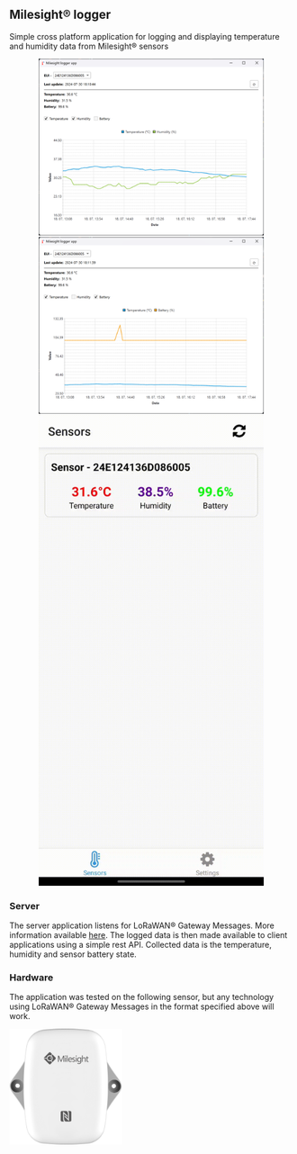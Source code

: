 ## Milesight® logger

Simple cross platform application for logging and displaying temperature and humidity data from Milesight® sensors 

<div align="center">
	<img src="/assets/app1.png" width="400px"/>
	<img src="/assets/app2.png" width="400px"/>
	<img src="/assets/mobile_preview.gif" width="400px"/>
</div>


### Server
The server application listens for LoRaWAN® Gateway Messages. More information available [here](https://docs.loriot.io/space/NMS/6032911/Gateway+Message). 
The logged data is then made available to client applications using a simple rest API. Collected data is the temperature, humidity and sensor battery state.


### Hardware
The application was tested on the following sensor, but any technology using LoRaWAN® Gateway Messages in the format specified above will work.

<a href="https://www.milesight.com/iot/product/lorawan-sensor/em300-th"><img src="/assets/sensor.png" width="200px"></a>